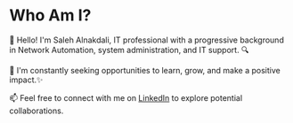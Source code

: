 # Who Am I?

👋 Hello! I'm Saleh Alnakdali, IT professional with a progressive background in Network Automation, system administration, and IT support. 🔍

🚀 I'm constantly seeking opportunities to learn, grow, and make a positive impact.✨

📫 Feel free to connect with me on [LinkedIn](https://www.linkedin.com/in/saleh-alnakdali-536585a2) to explore potential collaborations. 


